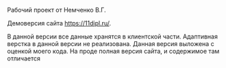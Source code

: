 Рабочий проект от Немченко В.Г.

Демоверсия сайта https://11dipl.ru/.

В данной версии все данные хранятся в клиентской части. Адаптивная верстка в данной версии не реализована. Данная версия выложена с оценкой моего кода. На проде полная версия сайта, и содержимое там отличается
